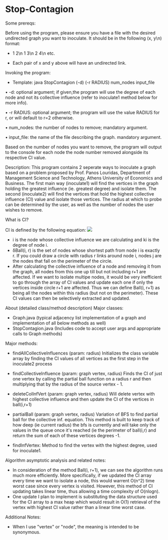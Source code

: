 # Stop-Contagion

Some prereqs:

Before using the program, please ensure you have a file with the desired undirected graph you want to inoculate. It should be in the following (x, y\n) format:

- 1 2\n 1 3\n 2 4\n etc.

- Each pair of x and y above will have an undirected link.

Invoking the program:

- Template: java StopContagion (-d) (-r RADIUS) num_nodes input_file

•	-d: optional argument; if given,the program will use the degree of each node and not its collective influence (refer to inoculate1 method below for more info).

•	-r RADIUS: optional argument; the program will use the value RADIUS for r, or will default to r=2 otherwise.

•	num_nodes: the number of nodes to remove; mandatory argument.

•	input_file: the name of the file describing the graph. mandatory argument.

Based on the number of nodes you want to remove, the program will output to the console for each node the node number removed alongside its respective CI value.

Description: This program contains 2 seperate ways to inoculate a graph based on a problem proposed by Prof. Panos Louridas, Department of Management Science and Technology, Athens University of Economics and Business. The first main way (inoculate1) will find the vertices in the graph holding the greatest influence (ie. greatest degree) and isolate them. The second (inoculate2) will find the vertices that hold the highest collective influence (CI) value and isolate those vertices. The radius at which to probe can be determined by the user, as well as the number of nodes the user wishes to remove. 

What is CI?

CI is defined by the following equation: <img src="https://render.githubusercontent.com/render/math?math=\color{white}\CI(i,r)=(k_i-1)\sum_{j\in\partial Ball(i,r) }^{}(k_j-1)">



- i is the node whose collective influence we are calculating and ki is the degree of node i.
- δBall(i, r) is the set of nodes whose shortest path from node i is exactly r. If you could draw a circle with radius r links around node i, nodes j are the nodes that fall on the perimeter of the circle.
- After calculating the collective influence of a node and removing it from the graph, all nodes from this one up till but not including r+1 are affected. If we want to isolate multipe nodes, it would be very inefficient to go through the array of CI values and update each one if only the vertices inside circle r+1 are affected. Thus we can define Ball(i, r+1) as being all the nodes within this radius (but not on the perimeter). These CI values can then be selectively extracted and updated.


About (detailed class/method description)
Major classes:

- Graph.java (typical adjacency list implementation of a graph and implementation of all below methods as well)
- StopContagion.java (Includes code to accept user args and appropriate calls to Graph methods)

Major methods:

- findAllCollectiveInfluences (param: radius)
Initializes the class variable array by finding the CI values of all vertices as the first step in the inoculate2 process

- findCollectiveInfluence (param: graph vertex, radius)
Finds the CI of just one vertex by calling the partial ball function on a radius r and then multiplying that by the radius of the source vertex - 1.

- deleteColInfVert (param: graph vertex, radius)
Will delete vertex with highest collective influence and then update the CI of the vertices in ball(i,r+1)

- partialBall (param: graph vertex, radius)
Variation of BFS to find partial ball for the collective inf. equation. This method is built to keep track of how deep (ie current radius) the bfs is currently and will take only the values in the queue once it's reached (ie the perimeter of ball(i,r) and return the sum of each of these vertices degrees -1. 

- findInfVertex:
Method to find the vertex with the highest degree, used for inoculate1.

Algorithm asymptotic analysis and related notes:

- In consideration of the method Ball(i, r+1), we can see the algorithm runs much more efficiently. More specifically, if we updated the CI array every time we want to isolate a node, this would warrent O(n^2) time worst case since every vertex is visited. However, this method of CI updating takes linear time, thus allowing a time complexity of O(nlogn). 
- One update I plan to implement is substituting the data structure used for the CI array to a max heap which would result in O(1) retrieval of the vertex with highest CI value rather than a linear time worst case.

Additional Notes:
- When I use "vertex" or "node", the meaning is intended to be synonymous. 














